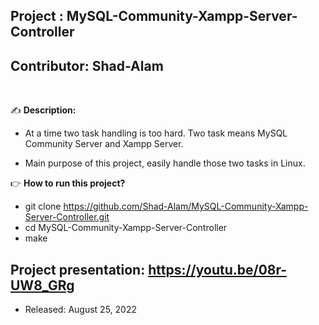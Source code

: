 ## Project    : MySQL-Community-Xampp-Server-Controller
## Contributor: Shad-Alam 

<br/>

:writing_hand: **Description:** <br/>

- At a time two task handling is too hard. Two task means MySQL Community Server and Xampp Server. 

- Main purpose of this project, easily handle those two tasks in Linux. <br/>

:point_right:     **How to run this project?**
 <br/> 
  - git clone https://github.com/Shad-Alam/MySQL-Community-Xampp-Server-Controller.git <br/> 
  - cd MySQL-Community-Xampp-Server-Controller <br/> 
  - make <br/> 

## Project presentation: https://youtu.be/08r-UW8_GRg

* Released: August 25, 2022
